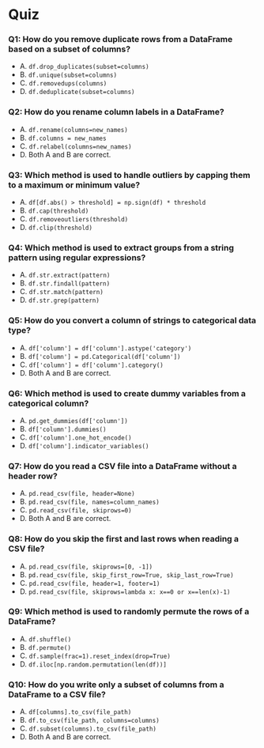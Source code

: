 # Quiz

### Q1: How do you remove duplicate rows from a DataFrame based on a subset of columns?

- A. `df.drop_duplicates(subset=columns)`
- B. `df.unique(subset=columns)`
- C. `df.removedups(columns)`
- D. `df.deduplicate(subset=columns)`

### Q2: How do you rename column labels in a DataFrame?

- A. `df.rename(columns=new_names)`
- B. `df.columns = new_names`
- C. `df.relabel(columns=new_names)`
- D. Both A and B are correct.

### Q3: Which method is used to handle outliers by capping them to a maximum or minimum value?

- A. `df[df.abs() > threshold] = np.sign(df) * threshold`
- B. `df.cap(threshold)`
- C. `df.removeoutliers(threshold)`
- D. `df.clip(threshold)`

### Q4: Which method is used to extract groups from a string pattern using regular expressions?

- A. `df.str.extract(pattern)`
- B. `df.str.findall(pattern)`
- C. `df.str.match(pattern)`
- D. `df.str.grep(pattern)`

### Q5: How do you convert a column of strings to categorical data type?

- A. `df['column'] = df['column'].astype('category')`
- B. `df['column'] = pd.Categorical(df['column'])`
- C. `df['column'] = df['column'].category()`
- D. Both A and B are correct.

### Q6: Which method is used to create dummy variables from a categorical column?

- A. `pd.get_dummies(df['column'])`
- B. `df['column'].dummies()`
- C. `df['column'].one_hot_encode()`
- D. `df['column'].indicator_variables()`

### Q7: How do you read a CSV file into a DataFrame without a header row?

- A. `pd.read_csv(file, header=None)`
- B. `pd.read_csv(file, names=column_names)`
- C. `pd.read_csv(file, skiprows=0)`
- D. Both A and B are correct.

### Q8: How do you skip the first and last rows when reading a CSV file?

- A. `pd.read_csv(file, skiprows=[0, -1])`
- B. `pd.read_csv(file, skip_first_row=True, skip_last_row=True)`
- C. `pd.read_csv(file, header=1, footer=1)`
- D. `pd.read_csv(file, skiprows=lambda x: x==0 or x==len(x)-1)`

### Q9: Which method is used to randomly permute the rows of a DataFrame?

- A. `df.shuffle()`
- B. `df.permute()`
- C. `df.sample(frac=1).reset_index(drop=True)`
- D. `df.iloc[np.random.permutation(len(df))]`

### Q10: How do you write only a subset of columns from a DataFrame to a CSV file?

- A. `df[columns].to_csv(file_path)`
- B. `df.to_csv(file_path, columns=columns)`
- C. `df.subset(columns).to_csv(file_path)`
- D. Both A and B are correct.
